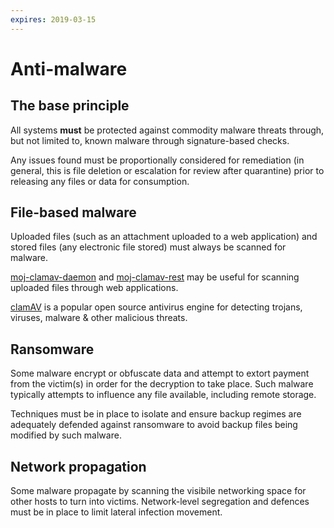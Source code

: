 ```yaml
---
expires: 2019-03-15
---
```

# Anti-malware

## The base principle

All systems **must** be protected against commodity malware threats through, but not limited to, known malware through signature-based checks.

Any issues found must be proportionally considered for remediation (in general, this is file deletion or escalation for review after quarantine) prior to releasing any files or data for consumption.

## File-based malware

Uploaded files (such as an attachment uploaded to a web application) and stored files (any electronic file stored) must always be scanned for malware.

[moj-clamav-daemon](https://github.com/ministryofjustice/moj-clamav-daemon) and [moj-clamav-rest](https://github.com/ministryofjustice/moj-clamav-rest) may be useful for scanning uploaded files through web applications.

[clamAV](https://www.clamav.net/) is a popular open source antivirus engine for detecting trojans, viruses, malware & other malicious threats.

## Ransomware

Some malware encrypt or obfuscate data and attempt to extort payment from the victim(s) in order for the decryption to take place. Such malware typically attempts to influence any file available, including remote storage.

Techniques must be in place to isolate and ensure backup regimes are adequately defended against ransomware to avoid backup files being modified by such malware.

## Network propagation

Some malware propagate by scanning the visibile networking space for other hosts to turn into victims. Network-level segregation and defences must be in place to limit lateral infection movement.